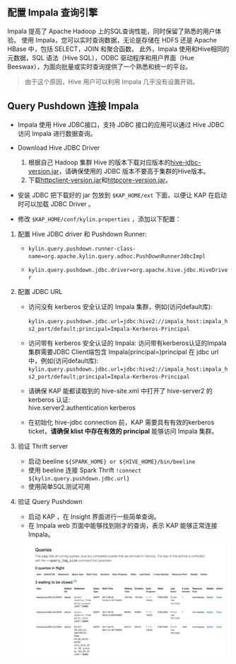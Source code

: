 ## 配置 Impala 查询引擎

Impala 提高了 Apache Hadoop 上的SQL查询性能，同时保留了熟悉的用户体验。 使用 Impala，您可以实时查询数据，无论是存储在 HDFS 还是 Apache HBase 中，包括 SELECT，JOIN 和聚合函数。 此外，Impala 使用和Hive相同的元数据，SQL 语法（Hive SQL），ODBC 驱动程序和用户界面（Hue Beeswax），为面向批量或实时查询提供了一个熟悉和统一的平台。

> 由于这个原因，Hive 用户可以利用 Impala 几乎没有设置开销。

## Query Pushdown 连接 Impala
* Impala 使用 Hive JDBC接口，支持 JDBC 接口的应用可以通过 Hive JDBC 访问 Impala 进行数据查询。

* Download Hive JDBC Driver
  1. 根据自己 Hadoop 集群 Hive 的版本下载对应版本的[hive-jdbc-version.jar](hive-jdbc.jarhttps://mvnrepository.com/artifact/org.apache.hive/hive-jdbc)，请确保使用的 JDBC 版本不要高于集群的Hive版本。
  2. 下载[httpclient-version.jar](https://mvnrepository.com/artifact/org.apache.httpcomponents/httpclient)和[httpcore-version.jar](https://mvnrepository.com/artifact/org.apache.httpcomponents/httpcore)。

* 安装 JDBC
  把下载好的 jar 包放到 `$KAP_HOME/ext` 下面，以便让 KAP 在启动时可以加载 JDBC Driver 。

* 修改 `$KAP_HOME/conf/kylin.properties` ，添加以下配置：



1. 配置 Hive JDBC driver 和 Pushdown Runner:
   + ```kylin.query.pushdown.runner-class-name=org.apache.kylin.query.adhoc.PushDownRunnerJdbcImpl```

   + ```kylin.query.pushdown.jdbc.driver=org.apache.hive.jdbc.HiveDriver```
2. 配置 JDBC URL
   + 访问没有 kerberos 安全认证的 Impala 集群，例如(访问default库):

     ```kylin.query.pushdown.jdbc.url=jdbc:hive2://impala_host:impala_hs2_port/default;principal=Impala-Kerberos-Principal```

   + 访问带有 kerberos 安全认证的 Impala: 访问带有kerberos认证的Impala集群需要JDBC Client端包含 Impala(principal=<Impala-Kerberos-Principal>)principal 在 jdbc url 中，例如(访问default库): 		```kylin.query.pushdown.jdbc.url=jdbc:hive2://impala_host:impala_hs2_port/default;principal=Impala-Kerberos-Principal```      

   +   请确保 KAP 能都读取到的 hive-site.xml 中打开了 hive-server2 的 kerberos 认证:					
              <property>
                  <name>hive.server2.authentication</name>
                  <value>kerberos</value>
              </property>                 
   + 在初始化 hive-jdbc connection 前，KAP 需要具有有效的kerberos ticket，**请确保 klist 中存在有效的 principal** 能够访问 Impala 集群。

3. 验证 Thrift server
     + 启动 beeline ```${SPARK_HOME} or ${HIVE_HOME}/bin/beeline```
     + 使用 beeline 连接 Spark Thrift ```!connect  ${kylin.query.pushdown.jdbc.url}```
     + 使用简单SQL测试可用
4. 验证 Query Pushdown
     + 启动 KAP ，在 Insight 界面进行一些简单查询。
     + 在 Impala web 页面中能够找到刚才的查询，表示 KAP 能够正常连接 Impala。

      ![](images/query_pushdown_impala.png)





